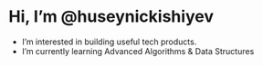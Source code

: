 # Hi, I’m @huseynickishiyev
- I’m interested in building useful tech products.
- I’m currently learning Advanced Algorithms & Data Structures
<!---
huseynickishiyev/huseynickishiyev is a ✨ special ✨ repository because its `README.md` (this file) appears on your GitHub profile.
You can click the Preview link to take a look at your changes.
--->

